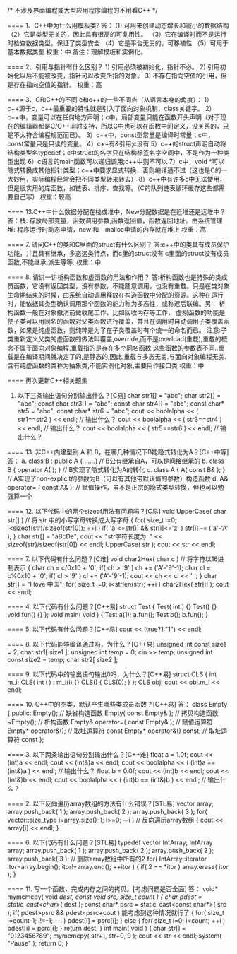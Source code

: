 /* 不涉及界面编程或大型应用程序编程的不用看C++ */

====
1、C++中为什么用模板类?
答：
  (1) 可用来创建动态增长和减小的数据结构
 （2）它是类型无关的，因此具有很高的可复用性。
 （3）它在编译时而不是运行时检查数据类型，保证了类型安全
 （4）它是平台无关的，可移植性
 （5）可用于基本数据类型 
权重：中
备注：理解模板和实例化。

====
2、引用与指针有什么区别？
      1) 引用必须被初始化，指针不必。
      2) 引用初始化以后不能被改变，指针可以改变所指的对象。
      3) 不存在指向空值的引用，但是存在指向空值的指针。
权重：高

====
3、C和C++的不同
 c和c++的一些不同点（从语言本身的角度）：
 1）c++源于c，c++最重要的特性就是引入了面向对象机制，class关键字。
 2）c++中，变量可以在任何地方声明；c中，局部变量只能在函数开头声明（对于现在的编辑器都是C/C++同时支持，所以C中也可以在函数中间定义，没关系的，只是不太符合编程规范而已）。
 3）c++中，const型常量是编译时常量；c中，const常量只是只读的变量。
 4）c++有&引用;c没有
 5）c++的struct声明自动将结构类型名typedef；c中struct的名字只在结构标签名字空间中，不是作为一种类型出现
 6）c语言的main函数可以递归调用;c++中则不可以
 7）c中，void *可以隐式转换成其他指针类型；c++中要求显式转换，否则编译通不过（这也是C的一大妙用，实际编程经常会把不同类型转来转去）
 8）c++中有许多c中无法使用，但是很实用的库函数，如链表、排序、查找等。（C的队列链表循环缓存这些都需要自己写）
权重：较高

====
13.C++中什么数据分配在栈或堆中，New分配数据是在近堆还是远堆中？
答：栈: 存放局部变量，函数调用参数,函数返回值，函数返回地址。由系统管理
堆: 程序运行时动态申请，new 和　malloc申请的内存就在堆上
权重：高

====
7. 请问C++的类和C里面的struct有什么区别？
答:c++中的类具有成员保护功能，并且具有继承，多态这类特点，而c里的struct没有 
c里面的struct没有成员函数,不能继承,派生等等.
权重：中

====
8. 请讲一讲析构函数和虚函数的用法和作用？
答:析构函数也是特殊的类成员函数，它没有返回类型，没有参数，不能随意调用，也没有重载。只是在类对象生命期结束的时候，由系统自动调用释放在构造函数中分配的资源。这种在运行时，能依据其类型确认调用那个函数的能力称为多态性，或称迟后联编。另： 析构函数一般在对象撤消前做收尾工作，比如回收内存等工作，
虚拟函数的功能是使子类可以用同名的函数对父类函数进行覆盖，并且在调用时自动调用子类覆盖函数，如果是纯虚函数，则纯粹是为了在子类覆盖时有个统一的命名而已。
注意:子类重新定义父类的虚函数的做法叫覆盖,override,而不是overload(重载),重载的概念不属于面向对象编程,重载指的是存在多个同名函数,这些函数的参数表不同..重载是在编译期间就决定了的,是静态的,因此,重载与多态无关.与面向对象编程无关.
含有纯虚函数的类称为抽象类,不能实例化对象,主要用作接口类
权重：中

====
再次更新C++相关题集 
1. 以下三条输出语句分别输出什么？[C易] 
char str1[] = "abc"; 
char str2[] = "abc"; 
const char str3[] = "abc"; 
const char str4[] = "abc"; 
const char* str5 = "abc"; 
const char* str6 = "abc"; 
cout << boolalpha << ( str1==str2 ) << endl; // 输出什么？ 
cout << boolalpha << ( str3==str4 ) << endl; // 输出什么？ 
cout << boolalpha << ( str5==str6 ) << endl; // 输出什么？ 

====
13. 非C++内建型别 A 和 B，在哪几种情况下B能隐式转化为A？[C++中等] 
答： 
a. class B : public A { ……} // B公有继承自A，可以是间接继承的 
b. class B { operator A( ); } // B实现了隐式转化为A的转化 
c. class A { A( const B& ); } // A实现了non-explicit的参数为B（可以有其他带默认值的参数）构造函数 
d. A& operator= ( const A& ); // 赋值操作，虽不是正宗的隐式类型转换，但也可以勉强算一个 

====
12. 以下代码中的两个sizeof用法有问题吗？[C易] 
void UpperCase( char str[] ) // 将 str 中的小写字母转换成大写字母 
{ for( size_t i=0; i<sizeof(str)/sizeof(str[0]); ++i ) 
if( 'a'<=str[i] && str[i]<='z' ) 
str[i] -= ('a'-'A' ); 
} char str[] = "aBcDe"; 
cout << "str字符长度为: " << sizeof(str)/sizeof(str[0]) << endl; 
UpperCase( str ); 
cout << str << endl; 

====
7. 以下代码有什么问题？[C难] 
void char2Hex( char c ) // 将字符以16进制表示 
{ char ch = c/0x10 + '0'; if( ch > '9' ) ch += ('A'-'9'-1); 
char cl = c%0x10 + '0'; if( cl > '9' ) cl += ('A'-'9'-1); 
cout << ch << cl << ' '; 
} char str[] = "I love 中国"; 
for( size_t i=0; i<strlen(str); ++i ) 
char2Hex( str[i] ); 
cout << endl; 

====
4. 以下代码有什么问题？[C++易] 
struct Test 
{ Test( int ) {} 
Test() {} 
void fun() {} 
}; 
void main( void ) 
{ Test a(1); 
a.fun(); 
Test b(); 
b.fun(); 
} 

====
5. 以下代码有什么问题？[C++易] 
cout << (true?1:"1") << endl; 

====
8. 以下代码能够编译通过吗，为什么？[C++易] 
unsigned int const size1 = 2; 
char str1[ size1 ]; 
unsigned int temp = 0; 
cin >> temp; 
unsigned int const size2 = temp; 
char str2[ size2 ]; 

====
9. 以下代码中的输出语句输出0吗，为什么？[C++易] 
struct CLS 
{ int m_i; 
CLS( int i ) : m_i(i) {} 
CLS() 
{ CLS(0); 
} }; 
CLS obj; 
cout << obj.m_i << endl; 

====
10. C++中的空类，默认产生哪些类成员函数？[C++易] 
答： 
class Empty 
{ public: 
Empty(); // 缺省构造函数 
Empty( const Empty& ); // 拷贝构造函数 
~Empty(); // 析构函数 
Empty& operator=( const Empty& ); // 赋值运算符 
Empty* operator&(); // 取址运算符 
const Empty* operator&() const; // 取址运算符 const 
}; 

====
3. 以下两条输出语句分别输出什么？[C++难] 
float a = 1.0f; 
cout << (int)a << endl; 
cout << (int&)a << endl; 
cout << boolalpha << ( (int)a == (int&)a ) << endl; // 输出什么？ 
float b = 0.0f; 
cout << (int)b << endl; 
cout << (int&)b << endl; 
cout << boolalpha << ( (int)b == (int&)b ) << endl; // 输出什么？ 

====
2. 以下反向遍历array数组的方法有什么错误？[STL易] 
vector array; 
array.push_back( 1 ); 
array.push_back( 2 ); 
array.push_back( 3 ); 
for( vector::size_type i=array.size()-1; i>=0; --i ) // 反向遍历array数组 
{ cout << array[i] << endl; 
} 

====
6. 以下代码有什么问题？[STL易] 
typedef vector IntArray; 
IntArray array; 
array.push_back( 1 ); 
array.push_back( 2 ); 
array.push_back( 2 ); 
array.push_back( 3 ); 
// 删除array数组中所有的2 
for( IntArray::iterator itor=array.begin(); itor!=array.end(); ++itor ) 
{ if( 2 == *itor ) array.erase( itor ); 
} 

====
11. 写一个函数，完成内存之间的拷贝。[考虑问题是否全面] 
答： 
void* mymemcpy( void *dest, const void *src, size_t count ) 
{ 
char* pdest = static_cast<char*>( dest ); 
const char* psrc = static_cast<const char*>( src ); 
if( pdest>psrc && pdest<psrc+cout ) 能考虑到这种情况就行了 
{ 
for( size_t i=count-1; i!=-1; --i ) 
pdest[i] = psrc[i]; 
} 
else 
{ 
for( size_t i=0; i<count; ++i ) 
pdest[i] = psrc[i]; 
} 
return dest; 
} 
int main( void ) 
{ 
char str[] = "0123456789"; 
mymemcpy( str+1, str+0, 9 ); 
cout << str << endl; 
system( "Pause" ); 
return 0; 
}


